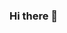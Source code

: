 ### Hi there 👋

<!--
**Samyak191/Samyak191** is a ✨ _special_ ✨ repository because its `README.md` (this file) appears on your GitHub profile.

Here are some ideas to get you started:

- 🔭 I’m currently working on Artificial Intelligence and Machine Learning
- 🌱 I’m currently learning Computer Science and Full Stack Development
- 👯 I’m looking to collaborate on Projects
- 🤔 I’m looking for help in finding projects on Full Stack Development 
- 💬 Ask me about stocks trading, web development, SQL...
- 📫 How to reach me: https://www.linkedin.com/in/samyak-jain-385634218/
-->
